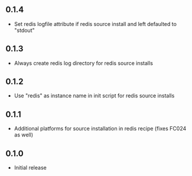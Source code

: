 ## 0.1.4

* Set redis logfile attribute if redis source install and left defaulted to "stdout"

## 0.1.3

* Always create redis log directory for redis source installs

## 0.1.2

* Use "redis" as instance name in init script for redis source installs

## 0.1.1

* Additional platforms for source installation in redis recipe (fixes FC024 as well)

## 0.1.0

* Initial release
